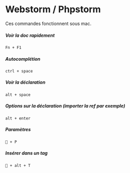 # Webstorm / Phpstorm

Ces commandes fonctionnent sous mac.

##### Voir la doc rapidement
`Fn + F1`

##### Autocomplétion
`ctrl + space`

##### Voir la déclaration
`alt + space`

##### Options sur la déclaration (importer la ref par exemple)
`alt + enter`

##### Paramètres
`🍎 + P`

##### Insérer dans un tag
`🍎 + alt + T`